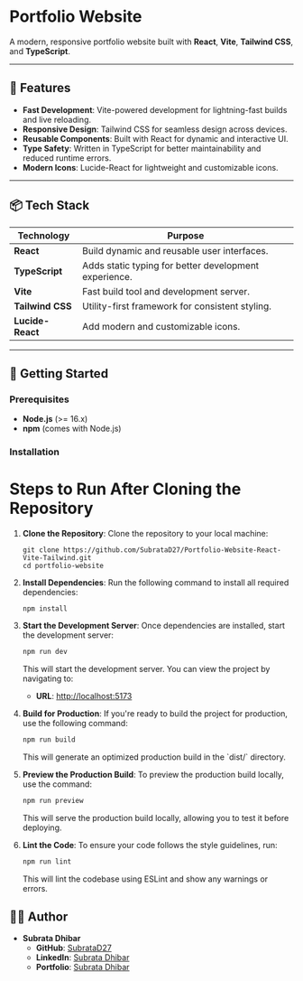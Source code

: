 # Portfolio Website

A modern, responsive portfolio website built with **React**, **Vite**, **Tailwind CSS**, and **TypeScript**.

---

## 🚀 Features
- **Fast Development**: Vite-powered development for lightning-fast builds and live reloading.
- **Responsive Design**: Tailwind CSS for seamless design across devices.
- **Reusable Components**: Built with React for dynamic and interactive UI.
- **Type Safety**: Written in TypeScript for better maintainability and reduced runtime errors.
- **Modern Icons**: Lucide-React for lightweight and customizable icons.

---

## 📦 Tech Stack

| Technology      | Purpose                                               |
|------------------|-------------------------------------------------------|
| **React**       | Build dynamic and reusable user interfaces.           |
| **TypeScript**  | Adds static typing for better development experience. |
| **Vite**        | Fast build tool and development server.               |
| **Tailwind CSS**| Utility-first framework for consistent styling.       |
| **Lucide-React**| Add modern and customizable icons.                    |

---

## 📖 Getting Started

### Prerequisites
- **Node.js** (>= 16.x)
- **npm** (comes with Node.js)

### Installation

# Steps to Run After Cloning the Repository

1. **Clone the Repository**:
   Clone the repository to your local machine:
   ```
   git clone https://github.com/SubrataD27/Portfolio-Website-React-Vite-Tailwind.git
   cd portfolio-website
   ```

2. **Install Dependencies**:
   Run the following command to install all required dependencies:
   ```
   npm install
   ```

3. **Start the Development Server**:
   Once dependencies are installed, start the development server:
   ```bash
   npm run dev
   ```
   This will start the development server. You can view the project by navigating to:
   - **URL**: [http://localhost:5173](http://localhost:5173)

4. **Build for Production**:
   If you're ready to build the project for production, use the following command:
   ```bash
   npm run build
   ```
   This will generate an optimized production build in the \`dist/\` directory.

5. **Preview the Production Build**:
   To preview the production build locally, use the command:
   ```bash
   npm run preview
   ```
   This will serve the production build locally, allowing you to test it before deploying.

6. **Lint the Code**:
   To ensure your code follows the style guidelines, run:
   ```bash
   npm run lint
   ```
   This will lint the codebase using ESLint and show any warnings or errors.



   
## 👨‍💻 Author

- **Subrata Dhibar**
  - **GitHub**: [SubrataD27](https://github.com/SubrataD27)
  - **LinkedIn**: [Subrata Dhibar](https://www.linkedin.com/in/subrata-dhibar-3b1133263/)
  - **Portfolio**: [Subrata Dhibar](https://subrata-07.netlify.app/)

